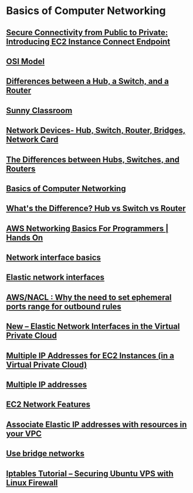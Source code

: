 # Basics of Computer Networking

## [Secure Connectivity from Public to Private: Introducing EC2 Instance Connect Endpoint](https://aws.amazon.com/blogs/compute/secure-connectivity-from-public-to-private-introducing-ec2-instance-connect-endpoint-june-13-2023/)
## [OSI Model](https://www.baeldung.com/cs/osi-model)
## [Differences between a Hub, a Switch, and a Router](https://www.section.io/engineering-education/switch-vs-router-vs-hub/)
## [Sunny Classroom](https://www.youtube.com/@sunnylearning)
## [Network Devices- Hub, Switch, Router, Bridges, Network Card](https://blog.kara.com.ng/network-devices-hub-switch-router-bridges-network-card/)
## [The Differences between Hubs, Switches, and Routers](https://themillergroup.com/differences-hubs-switches-routers/)
## [Basics of Computer Networking](https://www.geeksforgeeks.org/basics-computer-networking/)
## [What's the Difference? Hub vs Switch vs Router](https://community.fs.com/blog/do-you-know-the-differences-between-hubs-switches-and-routers.html)
## [AWS Networking Basics For Programmers | Hands On](https://www.youtube.com/watch?v=2doSoMN2xvI&t=13s)
## [Network interface basics](https://docs.aws.amazon.com/AWSEC2/latest/UserGuide/using-eni.html#eni-basics)
## [Elastic network interfaces](https://docs.aws.amazon.com/AWSEC2/latest/UserGuide/using-eni.html)
## [AWS/NACL : Why the need to set ephemeral ports range for outbound rules](https://remy-nts.medium.com/aws-nacl-why-the-need-to-set-ephemeral-ports-range-for-outbound-rules-50ee93986555)
## [New – Elastic Network Interfaces in the Virtual Private Cloud](https://aws.amazon.com/blogs/aws/new-elastic-network-interfaces-in-the-virtual-private-cloud/)
## [Multiple IP Addresses for EC2 Instances (in a Virtual Private Cloud)](https://aws.amazon.com/blogs/aws/multiple-ip-addresses-for-ec2-instances-in-a-virtual-private-cloud/)
## [Multiple IP addresses](https://docs.aws.amazon.com/AWSEC2/latest/UserGuide/MultipleIP.html)
## [EC2 Network Features](https://jayendrapatil.com/tag/ec2-elastic-network-interfaces/)
## [Associate Elastic IP addresses with resources in your VPC](https://docs.aws.amazon.com/vpc/latest/userguide/vpc-eips.html)
## [Use bridge networks](https://docs.docker.com/network/bridge/)
## [Iptables Tutorial – Securing Ubuntu VPS with Linux Firewall](https://www.hostinger.com/tutorials/iptables-tutorial)
